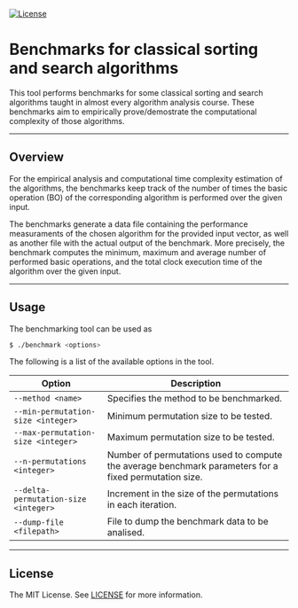 [![License](https://img.shields.io/github/license/rixsilverith/algorithm-benchmarks)](https://mit-license.org/)

# Benchmarks for classical sorting and search algorithms

This tool performs benchmarks for some classical sorting and search algorithms taught in almost every 
algorithm analysis course. These benchmarks aim to empirically prove/demostrate the computational
complexity of those algorithms.

---

## Overview

For the empirical analysis and computational time complexity estimation of the algorithms, the benchmarks 
keep track of the number of times the basic operation (BO) of the corresponding algorithm is performed
over the given input.

The benchmarks generate a data file containing the performance measuraments of the chosen algorithm for the
provided input vector, as well as another file with the actual output of the benchmark. More precisely,
the benchmark computes the minimum, maximum and average number of performed basic operations, and the total
clock execution time of the algorithm over the given input.

---

## Usage

The benchmarking tool can be used as

```bash
$ ./benchmark <options>
```
The following is a list of the available options in the tool.

**Option** | **Description**
--- | ---
`--method <name>` | Specifies the method to be benchmarked.
`--min-permutation-size <integer>` | Minimum permutation size to be tested.
`--max-permutation-size <integer>` | Maximum permutation size to be tested.
`--n-permutations <integer>` | Number of permutations used to compute the average benchmark parameters for a fixed permutation size.
`--delta-permutation-size <integer>` | Increment in the size of the permutations in each iteration.
`--dump-file <filepath>` | File to dump the benchmark data to be analised.

---

## License

The MIT License. See [LICENSE](LICENSE) for more information.
